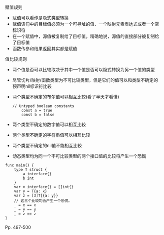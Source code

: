 赋值规则

-   赋值可以看作是隐式类型转换
-   赋值语句中的目标值必须为一个可寻址的值、一个映射元素表达式或者一个空标识符
-   在一个赋值中，源值被复制给了目标值。精确地说，源值的直接部分被复制给了目标值
-   函数传参和结果返回其实都是赋值

值比较规则

-   两个值是否可以比较取决于其中一个值是否可以隐式转换为另一个值的类型

-   尽管切片/映射/函数类型为不可比较类型，但是它们的值可以和类型不确定的预声明nil标识符比较

-   两个类型不确定的布尔值可以相互比较(看了半天才看懂)

    ```
    // Untyped boolean constants
        const a = true
        const b = false
    ```

-   两个类型不确定的数字值可以相互比较
-   两个类型不确定的字符串值可以相互比较
-   两个类型不确定的nil值不能相互比较
-   动态类型均为同一个不可比较类型的两个接口值的比较将产生一个恐慌

```
func main() {
	type T struct {
        a interface{}
        b int
    }
	var x interface{} = []int{}
	var y = T{a: x}
	var z = [3]T{{a: y}}
	// 这三个比较均会产生一个恐慌。
	_ = x == x
	_ = y == y
	_ = z == z
}
```

Pp. 497-500